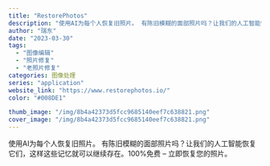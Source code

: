 ```yaml
---
title: "RestorePhotos"
description: "使用AI为每个人恢复旧照片。 有陈旧模糊的面部照片吗？让我们的人工智能恢复它们，这样这些记忆就可以继续存在。100%免费"
author: "瑞东"
date: "2023-03-30"
tags:
  - "图像编辑"
  - "照片修复"
  - "老照片修复"
categories: 图像处理
series: "application"
website_link: "https://www.restorephotos.io/"
color: "#008DE1"

thumb_image: "/img/8b4a42373d5fcc9685140eef7c638821.png"
cover_image: "/img/8b4a42373d5fcc9685140eef7c638821.png"
---
```


使用AI为每个人恢复旧照片。 有陈旧模糊的面部照片吗？让我们的人工智能恢复它们，这样这些记忆就可以继续存在。100%免费 – 立即恢复您的照片。 